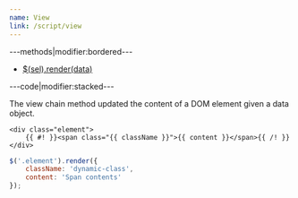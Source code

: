 ```yaml
---
name: View
link: /script/view
---
```


---methods|modifier:bordered---

* [$(sel).render(data)](/script/view#render)

---code|modifier:stacked---

The view chain method updated the content of a DOM element given a data object.

```markup
<div class="element">
	{{ #! }}<span class="{{ className }}">{{ content }}</span>{{ /! }}
</div>
```

```javascript
$('.element').render({
	className: 'dynamic-class',
	content: 'Span contents'
});
```